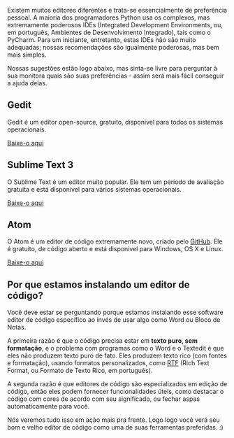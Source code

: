 Existem muitos editores diferentes e trata-se essencialmente de preferência pessoal. A maioria dos programadores Python usa os complexos, mas extremamente poderosos IDEs (Integrated Development Environments, ou, em português, Ambientes de Desenvolvimento Integrado), tais como o PyCharm. Para um iniciante, entretanto, estas IDEs não são muito adequadas; nossas recomendações são igualmente poderosas, mas bem mais simples.

Nossas sugestões estão logo abaixo, mas sinta-se livre para perguntar à sua monitora quais são suas preferências - assim será mais fácil conseguir a ajuda delas.

## Gedit

Gedit é um editor open-source, gratuito, disponível para todos os sistemas operacionais.

[Baixe-o aqui](https://wiki.gnome.org/Apps/Gedit#Download)

## Sublime Text 3

O Sublime Text é um editor muito popular. Ele tem um período de avaliação gratuita e está disponível para vários sistemas operacionais.

[Baixe-o aqui](https://www.sublimetext.com/3)

## Atom

O Atom é um editor de código extremamente novo, criado pelo [GitHub](https://github.com/). Ele é gratuito, de código aberto e está disponível para Windows, OS X e Linux.

[Baixe-o aqui](https://atom.io/)

## Por que estamos instalando um editor de código?

Você deve estar se perguntando porque estamos instalando esse software editor de código específico ao invés de usar algo como Word ou Bloco de Notas.

A primeira razão é que o código precisa estar em **texto puro, sem formatação**, e o problema com programas como o Word e o Textedit é que eles não produzem texto puro de fato. Eles produzem texto rico (com fontes e formatação), usando formatos personalizados, como [RTF](https://en.wikipedia.org/wiki/Rich_Text_Format) (Rich Text Format, ou Formato de Texto Rico, em português).

A segunda razão é que editores de código são especializados em edição de código, então eles podem fornecer funcionalidades úteis, como destacar o código com cores de acordo com seu significado, ou fechar aspas automaticamente para você.

Nós veremos tudo isso em ação mais pra frente. Logo logo você verá seu bom e velho editor de código como uma de suas ferramentas preferidas. :)